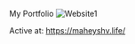 My Portfolio
![Website1](https://user-images.githubusercontent.com/61049979/124994116-fa8ea000-e062-11eb-8115-3448378633b4.PNG)

Active at: https://maheyshv.life/
